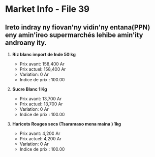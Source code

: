 # Market Info - File 39

## Ireto indray ny fiovan'ny vidin'ny entana(PPN) eny amin'ireo supermarchés lehibe amin'ity androany ity.

1. **Riz blanc import de Inde 50 kg**
   - Prix avant: 158,400 Ar
   - Prix actuel: 158,400 Ar
   - Variation: 0 Ar
   - Indice de prix : 100.00

2. **Sucre Blanc 1 Kg**
   - Prix avant: 13,700 Ar
   - Prix actuel: 13,700 Ar
   - Variation: 0 Ar
   - Indice de prix : 100.00

3. **Haricots Rouges secs (Tsaramaso mena maina ) 1kg**
   - Prix avant: 4,200 Ar
   - Prix actuel: 4,200 Ar
   - Variation: 0 Ar
   - Indice de prix : 100.00

